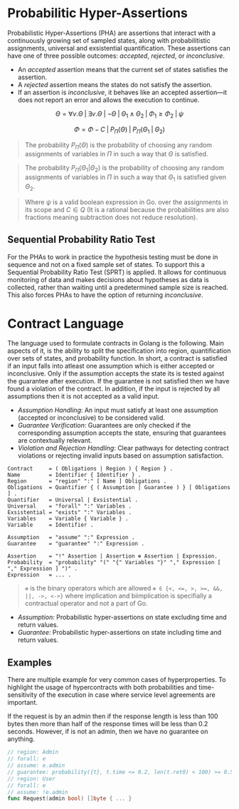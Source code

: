 # Probabilitic Hyper-Assertions
Probabilistic Hyper-Assertions (PHA) are assertions that interact with a continuously growing set of sampled states, along with probabilitistic assignments, universal and exsistential quantification. These assertions can have one of three possible outcomes: _accepted_, _rejected_, or _inconclusive_. 
- An _accepted_ assertion means that the current set of states satisfies the assertion.
- A _rejected_ assertion means the states do not satisfy the assertion.
- If an assertion is _inconclusive_, it behaves like an accepted assertion—it does not report an error and allows the execution to continue.

```math
Θ = ∀v. Θ \; | \; ∃v. Θ \; | \; \neg Θ \; | \; Θ_1 \land Θ_2 \; | \; Φ_1 \geq Φ_2 \; | \; ψ
```
```math
Φ = Φ - C \; | \; P_{Π}(Θ) \; | \; P_{Π}(Θ_1 \; | \; Θ_2)
```
> The probability $P_{Π}(Θ)$ is the probability of choosing any random assignments of variables in $Π$ in such a way that $Θ$ is satisfied.  

> The probability $P_{Π}(Θ_1 | Θ_2)$ is the probability of choosing any random assignments of variables in $Π$ in such a way that $Θ_1$ is satisfied given $Θ_2$.  

> Where $ψ$ is a valid boolean expression in Go. over the assignments in its scope and $C∈Q$ (It is a rational because the probabilities are also fractions meaning subtraction does not reduce resolution).

## Sequential Probability Ratio Test
For the PHAs to work in practice the hypothesis testing must be done in sequence and not on a fixed sample set of states. To support this a Sequential Probability Ratio Test (SPRT) is applied. It allows for continuous monitoring of data and makes decisions about hypotheses as data is collected, rather than waiting until a predetermined sample size is reached. This also forces PHAs to have the option of returning _inconclusive_.

# Contract Language
The language used to formulate contracts in Golang is the following. Main aspects of it, is the ability to split the specification into region, quantification over sets of states, and probability function. In short, a contract is satisfied if an input falls into atleast one assumption which is either accepted or inconclusive. Only if the assumption accepts the state its is tested against the guarantee after execution. If the guarantee is not satisfied then we have found a violation of the contract. In addition, if the input is rejected by all assumptions then it is not accepted as a valid input.
- _Assumption Handling_: An input must satisfy at least one assumption (accepted or inconclusive) to be considered valid.
- _Guarantee Verification_: Guarantees are only checked if the corresponding assumption accepts the state, ensuring that guarantees are contextually relevant.
- _Violation and Rejection Handling_: Clear pathways for detecting contract violations or rejecting invalid inputs based on assumption satisfaction.

```ebnf
Contract     = ( Obligations | Region ) { Region } .
Name         = Identifier { Identifier } .
Region       = "region" ":" [ Name ] Obligations .
Obligations  = Quantifier { ( Assumption | Guarantee ) } [ Obligations ] .
Quantifier   = Universal | Exsistential .
Universal    = "forall" ":" Variables .
Exsistential = "exists" ":" Variables .
Variables    = Variable { Variable } .
Variable     = Identifier .

Assumption   = "assume" ":" Expression .
Guarantee    = "guarantee" ":" Expression .

Assertion    = "!" Assertion | Assertion ⊕ Assertion | Expression.
Probability  = "probability" "(" "{" Variables "}" "," Expression [ "," Expression ] ")" .
Expression   = ... .
```
> `⊕` is the binary operators which are allowed `⊕ ∈ {<, <=, >, >=, &&, ||, ->, <->}` where implication and biimplication is specifially a contractual operator and not a part of Go.  

- _Assumption:_ Probabilistic hyper-assertions on state excluding time and return values.  
- _Guarantee:_ Probabilistic hyper-assertions on state including time and return values.

## Examples
There are multiple example for very common cases of hyperproperties. To highlight the usage of hypercontracts with both probabilities and time-sensitivity of the execution in case where service level agreements are important.

If the request is by an admin then if the response length is less than 100 bytes then more than half of the response times will be less than 0.2 seconds. However, if is not an admin, then we have no guarantee on anything.
```go
// region: Admin
// forall: e
// assume: e.admin
// guarantee: probability({t}, t.time <= 0.2, len(t.ret0) < 100) >= 0.5
// region: User
// forall: e
// assume: !e.admin
func Request(admin bool) []byte { ... }
```